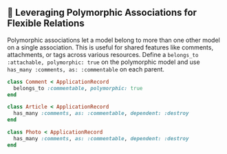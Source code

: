## 🧩 Leveraging Polymorphic Associations for Flexible Relations

Polymorphic associations let a model belong to more than one other model on a single association. This is useful for shared features like comments, attachments, or tags across various resources. Define a `belongs_to :attachable, polymorphic: true` on the polymorphic model and use `has_many :comments, as: :commentable` on each parent.

```ruby
class Comment < ApplicationRecord
  belongs_to :commentable, polymorphic: true
end

class Article < ApplicationRecord
  has_many :comments, as: :commentable, dependent: :destroy
end

class Photo < ApplicationRecord
  has_many :comments, as: :commentable, dependent: :destroy
end
```
